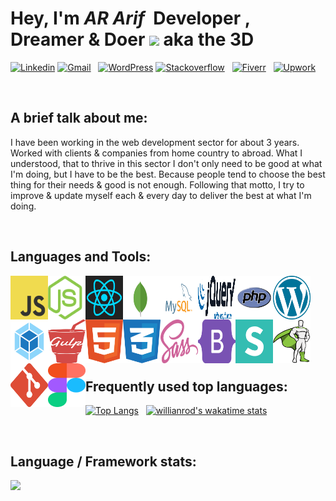 # Hey, I'm _AR Arif_ &nbsp;Developer , Dreamer & Doer <img src="https://media.giphy.com/media/hvRJCLFzcasrR4ia7z/giphy.gif" width="25px"> aka the 3D

[![Linkedin](https://img.shields.io/badge/Linkedin-connect--me-blue?logo=linkedin&style=for-the-badge&logoColor=white&labelColor=blue&color=mint)](https://www.linkedin.com/in/arifur-rahman-arif-51222a1b8/) [![Gmail](https://img.shields.io/badge/dev.ar.arif@gmail.com-d?logo=gmail&style=for-the-badge&logoColor=white&labelColor=red&color=blue)]() &nbsp; [![WordPress](https://img.shields.io/badge/Wordpress-d?logo=wordpress&style=for-the-badge&logoColor=white&labelColor=blue&color=23282d)](https://profiles.wordpress.org/devdrarif/#content-plugins)
[![Stackoverflow](https://img.shields.io/badge/stackoverflow-d?logo=stackoverflow&style=for-the-badge&logoColor=white&labelColor=orange&color=red)](https://stackoverflow.com/users/16214410/arifur-rahman-arif) &nbsp; [![Fiverr](https://img.shields.io/badge/fiverr-d?logo=fiverr&style=for-the-badge&logoColor=black&labelColor=1dbf73&color=blue)](https://www.fiverr.com/devdrarif?up_rollout=true) &nbsp; [![Upwork](https://img.shields.io/badge/upwork-d?logo=upwork&style=for-the-badge&logoColor=white&labelColor=14a800&color=blue)](https://www.upwork.com/freelancers/~014254f914c8244188)

<br />

## A brief talk about me:

I have been working in the web development sector for about 3 years.
Worked with clients & companies from home country to abroad. What I understood, that to thrive in this sector I don't only need to be good
at what I'm doing, but I have to be the best. Because people tend to choose the best thing for their needs & good is not enough.
Following that motto, I try to improve & update myself each & every day to deliver the best at what I'm doing.

<br />

## Languages and Tools:

<img align="left" alt="JavaScript" width="60" height="70" src="./Logos/logo-javascript.svg" title="JavaScript"/>
<img align="left" alt="NodeJS" width="60" height="70" src="./Logos/nodejs-icon.svg" title="NodeJS"/>
<img align="left" alt="React" width="60" height="70" src="./Logos/react.svg" title="React"/>
<img align="left" alt="MongoDB" width="60" height="70" src="./Logos/mongodb.svg" title="MongoDB"/>
<img align="left" alt="MySQL" width="60" height="70" src="./Logos/mysql.svg" title="MySQL"/>
<img align="left" alt="jQuery" width="60" height="70" src="./Logos/jquery.svg" title="jQuery"/>
<img align="left" alt="PHP" width="60" height="70" src="./Logos/php.svg" title="PHP"/>
<img align="left" alt="WordPress" width="60" height="70" src="./Logos/wordpress.svg" title="WordPress"/>
<img align="left" alt="Webpack" width="60" height="70" src="./Logos/webpack-icon.svg" title="Webpack"/>
<img align="left" alt="Gulp" width="60" height="70" src="./Logos/gulp.svg" title="Gulp"/>
<img align="left" alt="HTML" width="60" height="70" src="./Logos/html.svg" title="HTML"/>
<img align="left" alt="CSS" width="60" height="70" src="./Logos/css.svg" title="CSS"/>
<img align="left" alt="Sass" width="60" height="70" src="./Logos/sass.svg" title="Sass"/>
<img align="left" alt="Bootstrap" width="60" height="70" src="./Logos/bootstrap.svg" title="Bootstrap"/>
<img align="left" alt="Semantic" width="60" height="70" src="./Logos/semantic-ui.svg" title="Semantic"/>
<img align="left" alt="GSAP" width="60" height="70" src="./Logos/gsap-greensock.svg" title="GSAP"/>
<img align="left" alt="Git" width="60" height="70" src="./Logos/git-icon.svg" title="Git"/>
<img align="left" alt="Figma" width="60" height="70" src="./Logos/figma.svg" title="Figma"/>

<br />
<br />
<br />
<br />
<br />
<br />
<br />
<br />

## Frequently used top languages:

[![Top Langs](https://github-readme-stats.vercel.app/api/top-langs/?username=arifur-rahman-arif&langs_count=8)](https://github.com/arifur-rahman-arif/github-readme-stats) &nbsp; [![willianrod's wakatime stats](https://github-readme-stats.vercel.app/api/wakatime?username=ar_arif)](https://github.com/arifur-rahman-arif/github-readme-stats)

<br />

## Language / Framework stats:

<img src='http://cr-skills-chart-widget.azurewebsites.net/api/api?username=gautamkrishnar&padding=30&skills=html,css,javascript,bootstrap,mysql,php,reactjs,scss'>
